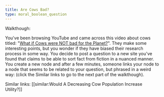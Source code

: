 ```yaml
---
title: Are Cows Bad?
type: moral_boolean_question
---
```


Walkthough:

You've been browsing YouTube and came across this video about cows titled: "[What if Cows were NOT bad for the Planet?](https://www.youtube.com/watch?v=SdrhpThqlCo)". They make some interesting points, but you wonder if they have biased their research process in some way. You decide to post a question to a new site you've found that claims to be able to sort fact from fiction in a nuanced manner. You create a new node and after a few minutes, someone links your node to a node that seems to be related to your question, but phrased in a weird way: (click the Similar links to go to the next part of the walkthough).

Similar links: [[similar:Would A Decreasing Cow Population Increase Utility?]]
